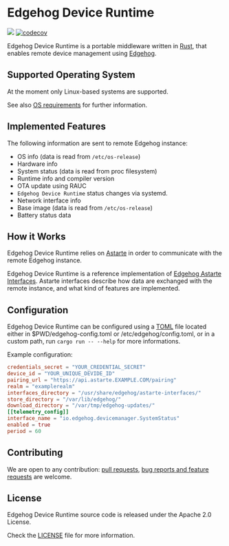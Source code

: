 <!---
  Copyright 2022 SECO Mind Srl

  SPDX-License-Identifier: Apache-2.0
-->

# Edgehog Device Runtime

![](https://github.com/edgehog-device-manager/edgehog-device-runtime/actions/workflows/build.yaml/badge.svg?branch=main)
[![codecov](https://codecov.io/gh/edgehog-device-manager/edgehog-device-runtime/branch/main/graph/badge.svg)](https://app.codecov.io/gh/edgehog-device-manager)

Edgehog Device Runtime is a portable middleware written in [Rust](https://www.rust-lang.org/), that
enables remote device management using
[Edgehog](https://github.com/edgehog-device-manager/edgehog).

## Supported Operating System

At the moment only Linux-based systems are supported.

See also [OS requirements](doc/os_requirements.md) for further information.

## Implemented Features

The following information are sent to remote Edgehog instance:
- OS info (data is read from `/etc/os-release`)
- Hardware info
- System status (data is read from proc filesystem)
- Runtime info and compiler version
- OTA update using RAUC
- `Edgehog Device Runtime` status changes via systemd.
- Network interface info
- Base image (data is read from `/etc/os-release`)
- Battery status data

## How it Works

Edgehog Device Runtime relies on [Astarte](https://github.com/astarte-platform/astarte) in order to
communicate with the remote Edgehog instance.

Edgehog Device Runtime is a reference implementation of
[Edgehog Astarte Interfaces](https://github.com/edgehog-device-manager/edgehog-astarte-interfaces).
Astarte interfaces describe how data are exchanged with the remote instance, and what kind of
features are implemented.

## Configuration

Edgehog Device Runtime can be configured using a [TOML](https://en.wikipedia.org/wiki/TOML) file located either in $PWD/edgehog-config.toml or /etc/edgehog/config.toml, or in a custom path, run `cargo run -- --help` for more informations.

Example configuration:
```toml
credentials_secret = "YOUR_CREDENTIAL_SECRET"
device_id = "YOUR_UNIQUE_DEVIDE_ID"
pairing_url = "https://api.astarte.EXAMPLE.COM/pairing"
realm = "examplerealm"
interfaces_directory = "/usr/share/edgehog/astarte-interfaces/"
store_directory = "/var/lib/edgehog/"
download_directory = "/var/tmp/edgehog-updates/"
[[telemetry_config]]
interface_name = "io.edgehog.devicemanager.SystemStatus"
enabled = true
period = 60
```

## Contributing

We are open to any contribution:
[pull requests](https://github.com/edgehog-device-manager/edgehog-device-runtime/pulls),
[bug reports and feature requests](https://github.com/edgehog-device-manager/edgehog-device-runtime/issues)
are welcome.

## License

Edgehog Device Runtime source code is released under the Apache 2.0 License.

Check the [LICENSE](LICENSE) file for more information.
